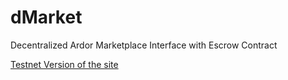 # dMarket

Decentralized Ardor Marketplace Interface with Escrow Contract

[Testnet Version of the site](https://dnet.market/)
